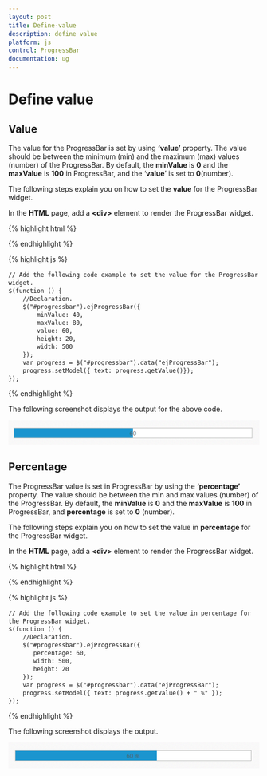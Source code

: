 ```yaml
---
layout: post
title: Define-value
description: define value
platform: js
control: ProgressBar
documentation: ug
---
```


# Define value

## Value

The value for the ProgressBar is set by using **‘value’** property. The value should be between the minimum (min) and the maximum (max) values (number) of the ProgressBar. By default, the **minValue** is **0** and the **maxValue** is **100** in ProgressBar, and the ‘**value**’ is set to **0**(number).

The following steps explain you on how to set the **value** for the ProgressBar widget.

 In the **HTML** page, add a **&lt;div&gt;** element to render the ProgressBar widget.

{% highlight html %}




<div class="control">
   <div id="progressbar"></div>
</div>



{% endhighlight %}

{% highlight js %}


    // Add the following code example to set the value for the ProgressBar widget.
    $(function () {
        //Declaration.
        $("#progressbar").ejProgressBar({
            minValue: 40,
            maxValue: 80,
            value: 60,
            height: 20,
            width: 500
        });
        var progress = $("#progressbar").data("ejProgressBar");
        progress.setModel({ text: progress.getValue()});
    });


{% endhighlight %}


The following screenshot displays the output for the above code.

![](/js/ProgressBar/Define-value_images/Define-value_img1.png) 



##  Percentage

The ProgressBar value is set in ProgressBar by using the **‘percentage’** property. The value should be between the min and max values (number) of the ProgressBar. By default, the **minValue** is **0** and the **maxValue** is **100** in ProgressBar, and **percentage** is set to **0** (number).

The following steps explain you on how to set the value in **percentage** for the ProgressBar widget. 

In the **HTML** page, add a **&lt;div&gt;** element to render the ProgressBar widget.



{% highlight html %}


   <div class="control">
        <div id="progressbar"></div>
   </div>

{% endhighlight %}

{% highlight js %}


    // Add the following code example to set the value in percentage for the ProgressBar widget.
    $(function () {
        //Declaration.
        $("#progressbar").ejProgressBar({
           percentage: 60,
           width: 500,
           height: 20
        });
        var progress = $("#progressbar").data("ejProgressBar");
        progress.setModel({ text: progress.getValue() + " %" });
    });

{% endhighlight %}

The following screenshot displays the output.

![](/js/ProgressBar/Define-value_images/Define-value_img2.png) 

